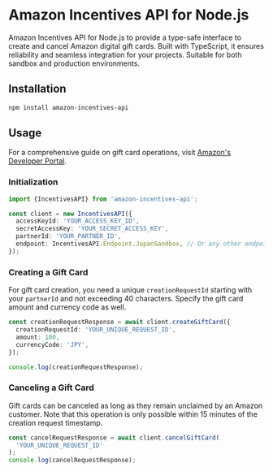 # Amazon Incentives API for Node.js

Amazon Incentives API for Node.js to provide a type-safe interface to create and cancel Amazon digital gift cards. Built with TypeScript, it ensures reliability and seamless integration for your projects. Suitable for both sandbox and production environments.

## Installation

```bash
npm install amazon-incentives-api
```

## Usage

For a comprehensive guide on gift card operations, visit [Amazon's Developer Portal](https://developer.amazon.com/ja/docs/incentives-api/digital-gift-cards.html).

### Initialization

```typescript
import {IncentivesAPI} from 'amazon-incentives-api';

const client = new IncentivesAPI({
  accessKeyId: 'YOUR_ACCESS_KEY_ID',
  secretAccessKey: 'YOUR_SECRET_ACCESS_KEY',
  partnerId: 'YOUR_PARTNER_ID',
  endpoint: IncentivesAPI.Endpoint.JapanSandbox, // Or any other endpoint as needed
});
```

### Creating a Gift Card

For gift card creation, you need a unique `creationRequestId` starting with your `partnerId` and not exceeding 40 characters. Specify the gift card amount and currency code as well.

```typescript
const creationRequestResponse = await client.createGiftCard({
  creationRequestId: 'YOUR_UNIQUE_REQUEST_ID',
  amount: 100,
  currencyCode: 'JPY',
});

console.log(creationRequestResponse);
```

### Canceling a Gift Card

Gift cards can be canceled as long as they remain unclaimed by an Amazon customer. Note that this operation is only possible within 15 minutes of the creation request timestamp.

```javascript
const cancelRequestResponse = await client.cancelGiftCard(
  'YOUR_UNIQUE_REQUEST_ID'
);
console.log(cancelRequestResponse);
```
